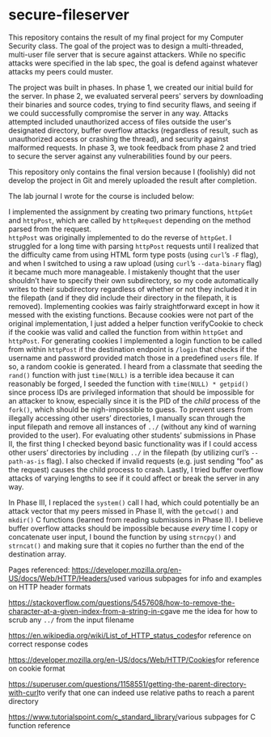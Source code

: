 # secure-fileserver

This repository contains the result of my final project for my Computer Security class. The goal of the project was to design a multi-threaded, multi-user file server that is secure against attackers. While no specific attacks were specified in the lab spec, the goal is defend against whatever attacks my peers could muster. 

The project was built in phases. In phase 1, we created our initial build for the server. 
In phase 2, we evaluated serveral peers' servers by downloading their binaries and source codes, trying to find security flaws, and seeing if we could successfully compromise the server in any way. Attacks attempted included unauthorized access of files outside the user's designated directory, buffer overflow attacks (regardless of result, such as unauthorized access or crashing the thread), and security against malformed requests. 
In phase 3, we took feedback from phase 2 and tried to secure the server against any vulnerabilities found by our peers.

This repository only contains the final version because I (foolishly) did not develop the project in Git and merely uploaded the result after completion.



The lab journal I wrote for the course is included below:

I implemented the assignment by creating two primary functions, `httpGet` and `httpPost`,
which are called by `httpRequest` depending on the method parsed from the request.  
`httpPost` was originally implemented to do the reverse of `httpGet`. I struggled for a long time
with parsing `httpPost` requests until I realized that the difficulty came from using HTML form type
posts (using `curl`’s `-F` flag), and when I switched to using a raw upload (using `curl`’s
`--data-binary` flag) it became much more manageable.
I mistakenly thought that the user shouldn’t have to specify their own subdirectory, so my
code automatically writes to their subdirectory regardless of whether or not they included it in
the filepath (and if they did include their directory in the filepath, it is removed).
Implementing cookies was fairly straightforward except in how it messed with the
existing functions. Because cookies were not part of the original implementation, I just added a
helper function verifyCookie to check if the cookie was valid and called the function from within
`httpGet` and `httpPost`. For generating cookies I implemented a login function to be called from
within `httpPost` if the destination endpoint is `/login` that checks if the username and password
provided match those in a predefined `users` file. If so, a random cookie is generated. I heard
from a classmate that seeding the `rand()` function with just `time(NULL)` is a terrible idea because
it can reasonably be forged, I seeded the function with `time(NULL) * getpid()` since process IDs
are privileged information that should be impossible for an attacker to know, especially since it is
the PID of the _child_ process of the `fork()`, which should be nigh-impossible to guess.
To prevent users from illegally accessing other users’ directories, I manually scan
through the input filepath and remove all instances of `../` (without any kind of warning provided
to the user).
For evaluating other students’ submissions in Phase II, the first thing I checked beyond
basic functionality was if I could access other users’ directories by including `../` in the filepath
(by utilizing curl’s `--path-as-is` flag). I also checked if invalid requests (e.g. just sending “foo” as
the request) causes the child process to crash. Lastly, I tried buffer overflow attacks of varying 
lengths to see if it could affect or break the server in any way.

In Phase III, I replaced the `system()` call I had, which could potentially be an attack vector that
my peers missed in Phase II, with the `getcwd()` and `mkdir()` C functions 
(learned from reading submissions in Phase II). I believe buffer overflow attacks
should be impossible because _every_ time I copy or concatenate user input, I bound the function
by using `strncpy()` and `strncat()` and making sure that it copies no further than the end of the
destination array.

Pages referenced:
https://developer.mozilla.org/en-US/docs/Web/HTTP/Headers/​ used various subpages for info
and examples on HTTP header formats

https://stackoverflow.com/questions/5457608/how-to-remove-the-character-at-a-given-index-from-a-string-in-c​ 
gave me the idea for how to scrub any `../` from the input filename

https://en.wikipedia.org/wiki/List_of_HTTP_status_codes​ for reference on correct response
codes

https://developer.mozilla.org/en-US/docs/Web/HTTP/Cookies​ for reference on cookie format

https://superuser.com/questions/1158551/getting-the-parent-directory-with-curl​ to verify that
one can indeed use relative paths to reach a parent directory

https://www.tutorialspoint.com/c_standard_library/​ various subpages for C function reference
